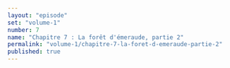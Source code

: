 ```yaml
---
layout: "episode"
set: "volume-1"
number: 7
name: "Chapitre 7 : La forêt d'émeraude, partie 2"
permalink: "volume-1/chapitre-7-la-foret-d-emeraude-partie-2"
published: true
---
```

